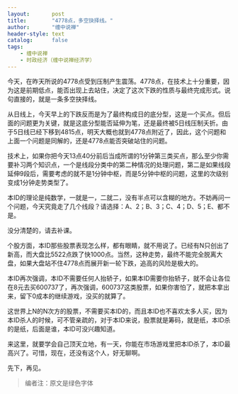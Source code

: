 ```yaml
---
layout:       post
title:        "4778点，多空抉择线。"
author:       "缠中说禅"
header-style: text
catalog:      false
tags:
    - 缠中说禅
    - 时政经济（缠中说禅经济学）
---
```


今天，在昨天所说的4778点受到压制产生震荡。4778点，在技术上十分重要，因为这是前期低点，能否出现上去站住，决定了这次下跌的性质与最终完成形式。说句直接的，就是一条多空抉择线。



从日线上，今天早上的下跌反而是为了最终构成日的底分型，这是一个买点。但后面的问题更为关键，就是这底分型能否延伸为笔，还是最终被5日线压制夭折。由于5日线已经下移到4815点，明天大概也就到4778点附近了，因此，这个问题和上面一个问题是同解的，还是4778点能否突破站住的问题。



技术上，如果你把今天13点40分前后当成所谓的1分钟第三类买点，那么至少你需要补习两个知识点，一个是线段分类中的第二种情况的处理问题，第二是如果线段延伸9段后，需要考虑的就不是1分钟中枢，而是5分钟中枢的问题，这里的次级别变成1分钟走势类型了。



本ID的理论是纯数学，一就是一，二就二，没有半点可以含糊的地方。不妨再问一个问题，今天究竟走了几个线段？请选择：A、2；B、3；C、4；D、5；E、都不是。



没分清楚的，请去补课。



个股方面，本ID那些股票表现怎么样，都有眼睛，就不用说了。已经有N只创出了新高，而大盘比5522点跌了快1000点。当然，这种走势，最终不能完全脱离大盘，如果大盘站不住4778点而展开新一轮下跌，追高的风险是极大的。



本ID再次强调，本ID不需要任何人抬轿子，如果本ID需要你抬轿子，就不会让各位在8元去买600737了，再次强调，600737这类股票，如果你害怕了，就把本拿出来，留下0成本的继续游戏，没买的就算了。



这世界上N的N次方的股票，不需要买本ID的，而且本ID也不喜欢太多人买，因为本ID杀人的时候，可不管亲疏的，对于本ID来说，股票就是筹码，就是纸，本ID杀的是纸，后面是谁，本ID可没兴趣知道。



来这里，就要学会自己顶天立地，有一天，你能在市场游戏里把本ID杀了，本ID最高兴了。可惜，现在，还没有这个人，好无聊啊。



先下，再见。



> 编者注：原文是绿色字体
